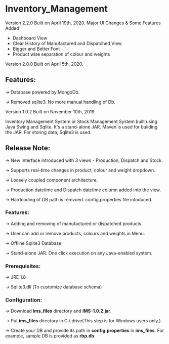 # Inventory_Management
Version 2.2.0
Built on April 19th, 2020.
Major UI Changes & Some Features Added
+ Dashboard View
+ Clear History of Manufactured and Dispatched View
+ Bigger and Better Font
+ Product wise separation of colour and weights

Version 2.0.0
Built on April 5th, 2020.

## Features:
-> Database powered by MongoDb.

-> Removed sqlite3. No more manual handling of Db.

Version 1.0.2
Built on November 10th, 2019.

Inventory Management System or Stock Management System built using Java Swing and Sqlite. It's a stand-alone JAR. Maven is used for buliding the JAR. For storing data, Sqlite3 is used.

## Release Note:
-> New Interface introduced with 3 views - Production, Dispatch and Stock.

-> Supports real-time changes in product, colour and weight dropdown.

-> Loosely coupled component architecture.

-> Production datetime and Dispatch datetime column added into the view.

-> Hardcoding of DB path is remvoed. config.properties file intoduced.

### Features:
-> Adding and removing of manufactured or dispatched products.

-> User can add or remove products, colours and weights in Menu.

-> Offline Sqlite3 Database.

-> Stand-alone JAR. One click execution on any Java-enabled system.

### Prerequisites:
-> JRE 1.8

-> Sqlite3.dll (To customize database schema)

### Configuration:

-> Download **ims_files** directory and **IMS-1.0.2.jar**.

-> Put **ims_files** directory in C:\ drive(This step is for Windows users only.).

-> Create your DB and provide its path in **config.properties** in **ims_files**. For example, sample DB is provided as **rbp.db**